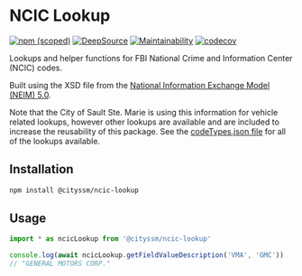 # NCIC Lookup

[![npm (scoped)](https://img.shields.io/npm/v/%40cityssm/ncic-lookup)](https://www.npmjs.com/package/@cityssm/ncic-lookup)
[![DeepSource](https://app.deepsource.com/gh/cityssm/node-ncic-lookup.svg/?label=active+issues&show_trend=true&token=wV_h2WD2q1m0xm80kHAXVGGC)](https://app.deepsource.com/gh/cityssm/node-ncic-lookup/)
[![Maintainability](https://api.codeclimate.com/v1/badges/1fed08589ce516f0ff69/maintainability)](https://codeclimate.com/github/cityssm/node-ncic-lookup/maintainability)
[![codecov](https://codecov.io/gh/cityssm/node-ncic-lookup/graph/badge.svg?token=8BCT6BZDU8)](https://codecov.io/gh/cityssm/node-ncic-lookup)

Lookups and helper functions for FBI National Crime and Information Center (NCIC) codes.

Built using the XSD file from the [National Information Exchange Model (NEIM) 5.0](https://release.niem.gov/niem/5.0/).

Note that the City of Sault Ste. Marie is using this information for vehicle related lookups,
however other lookups are available and are included to increase the reusability of this package.
See the [codeTypes.json file](data/codeTypes.json) for all of the lookups available.

## Installation

```sh
npm install @cityssm/ncic-lookup
```

## Usage

```javascript
import * as ncicLookup from '@cityssm/ncic-lookup'

console.log(await ncicLookup.getFieldValueDescription('VMA', 'GMC'))
// "GENERAL MOTORS CORP."
```
